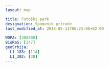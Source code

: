```yaml
---
layout: map

title: Futoški park
designation: Spomenik prirode
last_modified_at: 2018-05-31T00:23:06+02:00

WDPA: [388800]
BioRaS: [347]
geoSrbija:
  L1_183: [114]
  L1_302: [38]
---
```

